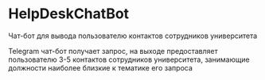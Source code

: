 # HelpDeskChatBot
Чат-бот для вывода пользователю контактов сотрудников университета

Telegram чат-бот получает запрос, на выходе предоставляет пользователю 3-5 контактов сотрудников университета, занимающие должности наиболее близкие к тематике его запроса
